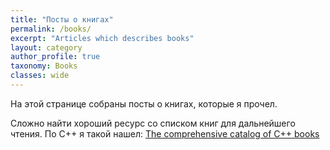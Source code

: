 ```yaml
---
title: "Посты о книгах"
permalink: /books/
excerpt: "Articles which describes books"
layout: category
author_profile: true
taxonomy: Books
classes: wide
---
```

На этой странице собраны посты о книгах, которые я прочел.  

Сложно найти хороший ресурс со списком книг для дальнейшего чтения. По C++ я такой нашел: [The comprehensive catalog of C++ books](https://github.com/yuchdev/CppBooks)  
